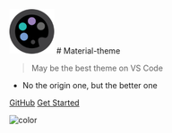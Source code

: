 <img src='icon.svg' style="height:80px;">
# Material-theme

> May be the best theme on VS Code

- No the origin one, but the better one




[GitHub](https://github.com/Binaryify/Material-Theme-vscode)
[Get Started](#About)

![color](#ffffff)